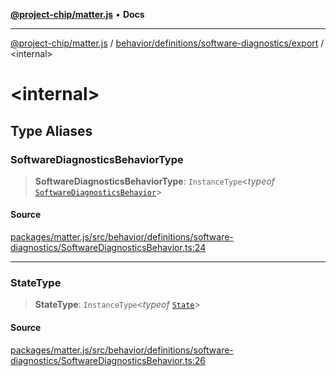 [**@project-chip/matter.js**](../../../../../README.md) • **Docs**

***

[@project-chip/matter.js](../../../../../modules.md) / [behavior/definitions/software-diagnostics/export](../README.md) / \<internal\>

# \<internal\>

## Type Aliases

### SoftwareDiagnosticsBehaviorType

> **SoftwareDiagnosticsBehaviorType**: `InstanceType`\<*typeof* [`SoftwareDiagnosticsBehavior`](../README.md#softwarediagnosticsbehavior)\>

#### Source

[packages/matter.js/src/behavior/definitions/software-diagnostics/SoftwareDiagnosticsBehavior.ts:24](https://github.com/project-chip/matter.js/blob/7a8cbb56b87d4ccf34bec5a9a95ab40a1711324f/packages/matter.js/src/behavior/definitions/software-diagnostics/SoftwareDiagnosticsBehavior.ts#L24)

***

### StateType

> **StateType**: `InstanceType`\<*typeof* [`State`](../classes/SoftwareDiagnosticsServer.md#state-1)\>

#### Source

[packages/matter.js/src/behavior/definitions/software-diagnostics/SoftwareDiagnosticsBehavior.ts:26](https://github.com/project-chip/matter.js/blob/7a8cbb56b87d4ccf34bec5a9a95ab40a1711324f/packages/matter.js/src/behavior/definitions/software-diagnostics/SoftwareDiagnosticsBehavior.ts#L26)
